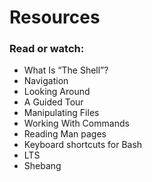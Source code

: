 # Resources

### Read or watch:

*  What Is “The Shell”?
*  Navigation
*  Looking Around
*  A Guided Tour
*  Manipulating Files
*  Working With Commands
*  Reading Man pages
*  Keyboard shortcuts for Bash
*  LTS
*  Shebang

